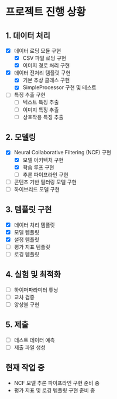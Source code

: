 # 프로젝트 진행 상황

## 1. 데이터 처리
- [x] 데이터 로딩 모듈 구현
  - [x] CSV 파일 로딩 구현
  - [x] 이미지 경로 처리 구현
- [x] 데이터 전처리 템플릿 구현
  - [x] 기본 추상 클래스 구현
  - [x] SimpleProcessor 구현 및 테스트
- [ ] 특징 추출 구현
  - [ ] 텍스트 특징 추출
  - [ ] 이미지 특징 추출
  - [ ] 상호작용 특징 추출

## 2. 모델링
- [x] Neural Collaborative Filtering (NCF) 구현
  - [x] 모델 아키텍처 구현
  - [x] 학습 루프 구현
  - [ ] 추론 파이프라인 구현
- [ ] 콘텐츠 기반 필터링 모델 구현
- [ ] 하이브리드 모델 구현

## 3. 템플릿 구현
- [x] 데이터 처리 템플릿
- [x] 모델 템플릿
- [x] 설정 템플릿
- [ ] 평가 지표 템플릿
- [ ] 로깅 템플릿

## 4. 실험 및 최적화
- [ ] 하이퍼파라미터 튜닝
- [ ] 교차 검증
- [ ] 앙상블 구현

## 5. 제출
- [ ] 테스트 데이터 예측
- [ ] 제출 파일 생성

## 현재 작업 중
- NCF 모델 추론 파이프라인 구현 준비 중
- 평가 지표 및 로깅 템플릿 구현 준비 중
